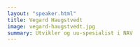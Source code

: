 ```yaml
---
layout: "speaker.html"
title: Vegard Haugstvedt
image: vegard-haugstvedt.jpg
summary: Utvikler og uu-spesialist i NAV
---
```

